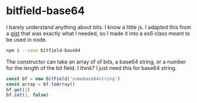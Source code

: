 # bitfield-base64

I barely understand anything about bits. I know a little js. I adapted this from a [gist](https://gist.github.com/panzi/56bbd884e00a5cc548dc) that was exactly what I needed, so I made it into a es6 class meant to be used in node.

```bash
npm i --save bitfield-base64
```

The constructor can take an array of of bits, a base64 string, or a number for the length of the bit field. I think? I just need this for base64 string.

```js
const bf = new BitField('somebase64string')
const array = bf.toArray()
bf.get(1)
bf.set(1, false)
```
